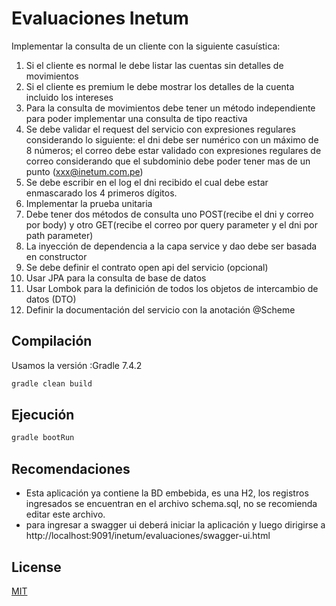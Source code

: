 # Evaluaciones Inetum

Implementar la consulta de un cliente con la siguiente casuística:

1. Si el cliente es normal le debe listar las cuentas sin detalles de movimientos
2. Si el cliente es premium le debe mostrar los detalles de la cuenta incluido los intereses
3. Para la consulta de movimientos debe tener un método independiente para poder implementar una consulta de tipo reactiva
4. Se debe validar el request del servicio con expresiones regulares considerando lo siguiente: el dni debe ser numérico con un máximo de 8 números; el correo debe estar validado con expresiones regulares de correo considerando que el subdominio debe poder tener mas de un punto (xxx@inetum.com.pe)
5. Se debe escribir en el log el dni recibido el cual debe estar enmascarado los 4 primeros dígitos.
6. Implementar la prueba unitaria
7. Debe tener dos métodos de consulta uno POST(recibe el dni y correo por body) y otro GET(recibe el correo por query parameter y el dni por path parameter)
8. La inyección de dependencia a la capa service y dao debe ser basada en constructor
9. Se debe definir el contrato open api del servicio (opcional)
10. Usar JPA para la consulta de base de datos
11. Usar Lombok para la definición de todos los objetos de intercambio de datos (DTO)
12. Definir la documentación del servicio con la anotación @Scheme


## Compilación

Usamos la versión :Gradle 7.4.2 

```bash
gradle clean build
```

## Ejecución

```bash
gradle bootRun
```

## Recomendaciones

- Esta aplicación ya contiene la BD embebida, es una H2, los registros ingresados se encuentran en el archivo schema.sql, no se recomienda editar este archivo.
- para ingresar a swagger ui deberá iniciar la aplicación y luego dirigirse a http://localhost:9091/inetum/evaluaciones/swagger-ui.html


## License

[MIT](https://choosealicense.com/licenses/mit/)